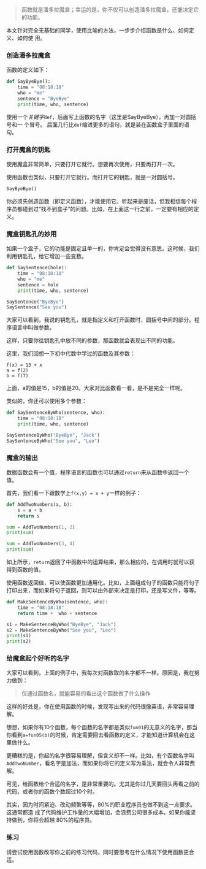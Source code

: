 
> 函数就是潘多拉魔盒；幸运的是，你不仅可以创造潘多拉魔盒，还能决定它的功能。

本文针对完全无基础的同学，使用比喻的方法，一步步介绍函数是什么、如何定义、如何使
用。


### 创造潘多拉魔盒

函数的定义如下：

```py
def SayByeBye():
    time = "08:18:18"
    who = "me"
    sentence = "ByeBye"
    print(time, who, sentence)

```

使用一个*关键字*`def`，后面写上函数的名字（这里是SayByeBye），再加一对圆括号和一
个冒号。
后面几行比`def`缩进更多的语句，就是装在函数盒子里面的语句。


### 打开魔盒的钥匙

使用魔盒非常简单，只要打开它就行。想要再次使用，只要再打开一次。

使用函数也类似，只要打开它就行。而打开它的钥匙，就是一对圆括号。

```py
SayByeBye()
```

你必须先创造函数（即定义函数），才能使用它。听起来是废话，但我相信每个程序员都碰到过“找不到盒子”的问题。比如，在上面这一行之前，一定要有相应的定义。

### 魔盒钥匙孔的妙用

如果一个盒子，它的功能是固定且单一的，你肯定会觉得没有意思。这时候，我们利用钥匙孔，给它增加一些变数。

```py
def SaySentence(hole):
    time = "08:18:18"
    who = "me"
    sentence = hole
    print(time, who, sentence)

SaySentence("ByeBye")
SaySentence("See you")
```

大家可以看到，我说的钥匙孔，就是指定义和打开函数时，圆括号中间的部分。程序语言中叫做参数。

这样，只要你往钥匙孔中放不同的参数，那函数就会表现出不同的功能。

这里，我们回想一下初中代数中学过的函数及其参数：

```
f(x) = 13 + x
a = f(2)
b = f(7)
```

上面，a的值是15，b的值是20。大家对比函数看一看，是不是完全一样呢。


类似的，你还可以使用多个参数：
```py
def SaySentenceByWho(sentence, who):
    time = "08:18:18"
    print(time, who, sentence)

SaySentenceByWho("ByeBye", "Jack")
SaySentenceByWho("See you", "Leo")
```


### 魔盒的输出

数据函数会有一个值，程序语言的函数也可以通过`return`来从函数中返回一个值。

首先，我们看一下跟数学上`f(x,y) = x + y`一样的例子：

```py
def AddTwoNumbers(a, b):
    s = a + b
    return s

sum = AddTwoNumbers(1, 2)
print(sum)

sum = AddTwoNumbers(3, 4)
print(sum)
```

如上所示，`return`返回了中函数中的运算结果，那么相应的，在调用时就可以获得到函数的值。

使用函数返回值，可以使函数更加通用化。比如，上面组成句子的函数只能将句子打印出来，而如果将句子返回，则可以由外部来决定是打印，还是写文件，等等。

```py
def MakeSentenceByWho(sentence, who):
    time = "08:18:18"
    return time +  who + sentence

s1 = MakeSentenceByWho("ByeBye", "Jack")
s2 = MakeSentenceByWho("See you", "Leo")
print(s1)
print(s2)
```


### 给魔盒起个好听的名字

大家可以看到，上面的例子中，我每次对函数取的名字都不一样。原因是，我在努力做到：

> 仅通过函数名，就能容易的看出这个函数做了什么操作

这样的好处是，你在使用函数的时候，发现写出来的代码很像英语，非常容易理解。

想想，如果你有10个函数，每个函数的名字都是类似`fun01`的无意义的名字，那当你看到`a=fun05(b)`的时候，肯定需要回去看函数的定义，才能知道计算机会在这里做什么。

更糟糕的是，你起的名字很容易理解，但含义却不一样。比如，有个函数名字叫
`AddTwoNumber`，看名字是加法，而如果你将它的定义写为乘法，就会令人非常费解。

可见，给函数给个合适的名字，是非常重要的。尤其是你过几天要回头再看之前的代码，或者你的函数个数超过10个时。

其实，因为时间紧迫、改动频繁等等，80%的职业程序员也做不到这一点要求。这通常都造
成了代码维护工作量的大幅增加，会浪费公司很多成本。如果你能坚持做到，你将会超越
80%的程序员。


### 练习

请尝试使用函数改写你之前的练习代码，同时要思考在什么情况下使用函数更合适。

